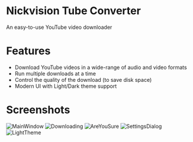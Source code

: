 # Nickvision Tube Converter
 An easy-to-use YouTube video downloader
 
# Features
- Download YouTube videos in a wide-range of audio and video formats
- Run multiple downloads at a time
- Control the quality of the download (to save disk space)
- Modern UI with Light/Dark theme support

# Screenshots
![MainWindow](https://user-images.githubusercontent.com/17648453/155041771-7fdd0fb3-3909-4107-88c0-440a0496f389.png)
![Downloading](https://user-images.githubusercontent.com/17648453/155041775-e58ec309-d324-4e0b-a4f0-edbda34d8380.png)
![AreYouSure](https://user-images.githubusercontent.com/17648453/155041780-86250506-7b41-4a29-a3af-107c1e194762.png)
![SettingsDialog](https://user-images.githubusercontent.com/17648453/155041787-22fa3b9c-69ef-45e4-904a-e7a362aa9696.png)
![LightTheme](https://user-images.githubusercontent.com/17648453/155041789-b08f62e1-1957-4323-bc45-9fd204b86d50.png)
